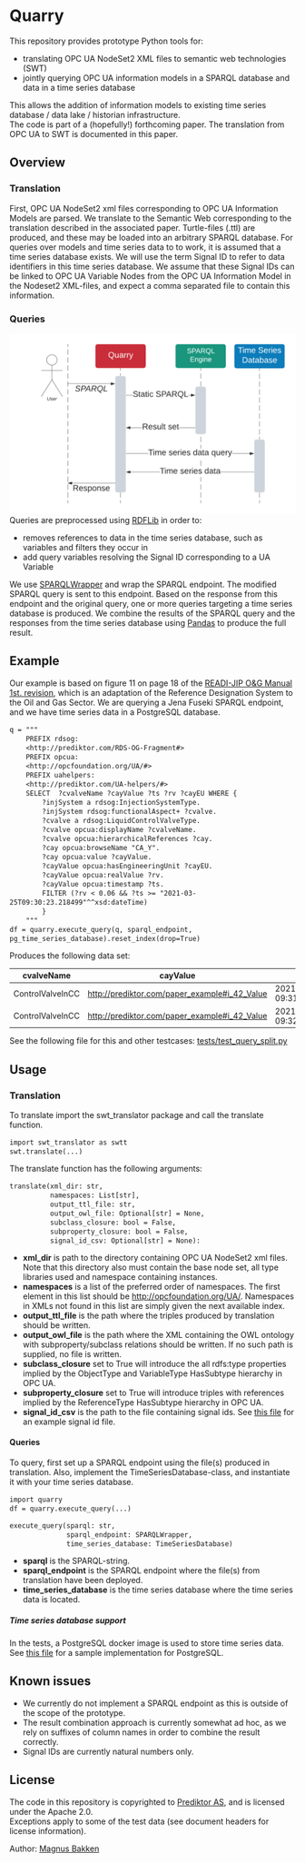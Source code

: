 # Quarry
This repository provides prototype Python tools for: 
- translating OPC UA NodeSet2 XML files to semantic web technologies (SWT) 
- jointly querying OPC UA information models in a SPARQL database and data in a time series database

This allows the addition of information models to existing time series database / data lake / historian infrastructure.\
The code is part of a (hopefully!) forthcoming paper. The translation from OPC UA to SWT is documented in this paper.
## Overview
### Translation
First, OPC UA NodeSet2 xml files corresponding to OPC UA Information Models are parsed. We translate to the Semantic Web corresponding to the translation described in the associated paper. 
Turtle-files (.ttl) are produced, and these may be loaded into an arbitrary SPARQL database. For queries over models and time series data to to work, it is assumed that a time series database exists. 
We will use the term Signal ID to refer to data identifiers in this time series database. We assume that these Signal IDs can be linked to OPC UA Variable Nodes from the OPC UA Information Model in the Nodeset2 XML-files, and expect a comma separated file to contain this information.
### Queries
![](images/sequence.png)\
Queries are preprocessed using [RDFLib](https://github.com/RDFLib/rdflib) in order to: 
- removes references to data in the time series database, such as variables and filters they occur in
- add query variables resolving the Signal ID corresponding to a UA Variable

We use [SPARQLWrapper](https://github.com/RDFLib/sparqlwrapper) and wrap the SPARQL endpoint. 
The modified SPARQL query is sent to this endpoint. Based on the response from this endpoint and the original query, one or more queries targeting a time series database is produced.
We combine the results of the SPARQL query and the responses from the time series database using [Pandas](https://github.com/pandas-dev/pandas) to produce the full result.
## Example
Our example is based on figure 11 on page 18 of the [READI-JIP O&G Manual 1st. revision](https://readi-jip.org/wp-content/uploads/2020/06/RDS-OG-Manual-revision-1st-revision-2020-06-19.pdf), which is an adaptation of the Reference Designation System to the Oil and Gas Sector. 
We are querying a Jena Fuseki SPARQL endpoint, and we have time series data in a PostgreSQL database.

```
q = """
    PREFIX rdsog: 
    <http://prediktor.com/RDS-OG-Fragment#>
    PREFIX opcua: 
    <http://opcfoundation.org/UA/#>
    PREFIX uahelpers: 
    <http://prediktor.com/UA-helpers/#>
    SELECT  ?cvalveName ?cayValue ?ts ?rv ?cayEU WHERE {
        ?injSystem a rdsog:InjectionSystemType.
        ?injSystem rdsog:functionalAspect+ ?cvalve. 
        ?cvalve a rdsog:LiquidControlValveType.
        ?cvalve opcua:displayName ?cvalveName.
        ?cvalve opcua:hierarchicalReferences ?cay.
        ?cay opcua:browseName "CA_Y".
        ?cay opcua:value ?cayValue.
        ?cayValue opcua:hasEngineeringUnit ?cayEU.
        ?cayValue opcua:realValue ?rv.
        ?cayValue opcua:timestamp ?ts.
        FILTER (?rv < 0.06 && ?ts >= "2021-03-25T09:30:23.218499"^^xsd:dateTime)
        }
    """
df = quarry.execute_query(q, sparql_endpoint, pg_time_series_database).reset_index(drop=True)
```
Produces the following data set:

| cvalveName | cayValue | ts | rv | cayEU |
| ---------------- |--------------------------------------------- | -------------------------- | ---- | - |
| ControlValveInCC |http://prediktor.com/paper_example#i_42_Value | 2021-03-25 09:31:23.218498 | 0.01 | % |
| ControlValveInCC |http://prediktor.com/paper_example#i_42_Value | 2021-03-25 09:32:23.218498 | 0.011 | % |

See the following file for this and other testcases: [tests/test_query_split.py](https://github.com/PrediktorAS/quarry/blob/main/tests/test_query_split.py)

## Usage
### Translation
To translate import the swt_translator package and call the translate function.
```
import swt_translator as swtt
swt.translate(...)
```
The translate function has the following arguments:
```
translate(xml_dir: str, 
          namespaces: List[str], 
          output_ttl_file: str, 
          output_owl_file: Optional[str] = None,
          subclass_closure: bool = False, 
          subproperty_closure: bool = False,
          signal_id_csv: Optional[str] = None):
```
- **xml_dir** is path to the directory containing OPC UA NodeSet2 xml files. Note that this directory also must contain the base node set, all type libraries used and namespace containing instances. 
- **namespaces** is a list of the preferred order of namespaces. The first element in this list should be http://opcfoundation.org/UA/. Namespaces in XMLs not found in this list are simply given the next available index.
- **output_ttl_file** is the path where the triples produced by translation should be written.
- **output_owl_file** is the path where the XML containing the OWL ontology with subproperty/subclass relations should be written. If no such path is supplied, no file is written. 
- **subclass_closure** set to True will introduce the all rdfs:type properties implied by the ObjectType and VariableType HasSubtype hierarchy in OPC UA. 
- **subproperty_closure** set to True will introduce triples with references implied by the ReferenceType HasSubtype hierarchy in OPC UA.
- **signal_id_csv** is the path to the file containing signal ids. See [this file](https://github.com/PrediktorAS/quarry/blob/main/tests/input_data/query_split/signal_ids.csv) for an example signal id file. 

#### Queries
To query, first set up a SPARQL endpoint using the file(s) produced in translation.
Also, implement the TimeSeriesDatabase-class, and instantiate it with your time series database.
```
import quarry
df = quarry.execute_query(...)
```
```
execute_query(sparql: str, 
              sparql_endpoint: SPARQLWrapper,
              time_series_database: TimeSeriesDatabase)
```
- **sparql** is the SPARQL-string.
- **sparql_endpoint** is the SPARQL endpoint where the file(s) from translation have been deployed.
- **time_series_database** is the time series database where the time series data is located.

##### Time series database support
In the tests, a PostgreSQL docker image is used to store time series data.
See [this file](https://github.com/PrediktorAS/quarry/blob/main/tests/SQLTimeSeriesDatabase.py) for a sample implementation for PostgreSQL.

## Known issues
- We currently do not implement a SPARQL endpoint as this is outside of the scope of the prototype. 
- The result combination approach is currently somewhat ad hoc, as we rely on suffixes of column names in order to combine the result correctly.
- Signal IDs are currently natural numbers only.  
## License
The code in this repository is copyrighted to [Prediktor AS](http://prediktor.com), and is licensed under the Apache 2.0. \
Exceptions apply to some of the test data (see document headers for license information). 

Author:
[Magnus Bakken](mba@prediktor.com)
